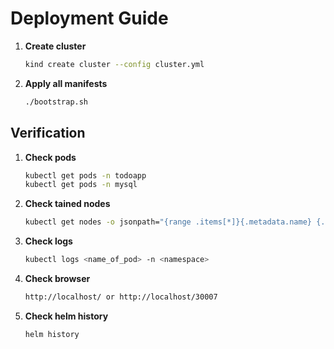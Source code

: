 # Deployment Guide
1. **Create cluster**
    ```sh
    kind create cluster --config cluster.yml
    ```

2. **Apply all manifests**
    ```sh
    ./bootstrap.sh
    ```

## Verification

1. **Check pods**
    ```sh
    kubectl get pods -n todoapp
    kubectl get pods -n mysql
    ```

2. **Check tained nodes**
    ```sh
    kubectl get nodes -o jsonpath="{range .items[*]}{.metadata.name} {.spec.taints[]}{\"\n\"}"
    ```

3. **Check logs**
    ```sh
    kubectl logs <name_of_pod> -n <namespace>
    ```

4. **Check browser**
    ```sh
    http://localhost/ or http://localhost/30007
    ```

5. **Check helm history**
    ```sh
    helm history
    ```